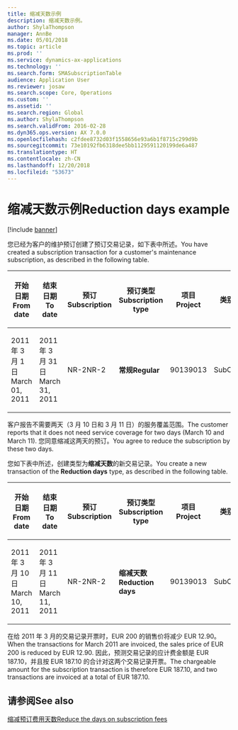 ```yaml
---
title: 缩减天数示例
description: 缩减天数示例。
author: ShylaThompson
manager: AnnBe
ms.date: 05/01/2018
ms.topic: article
ms.prod: ''
ms.service: dynamics-ax-applications
ms.technology: ''
ms.search.form: SMASubscriptionTable
audience: Application User
ms.reviewer: josaw
ms.search.scope: Core, Operations
ms.custom: ''
ms.assetid: ''
ms.search.region: Global
ms.author: ShylaThompson
ms.search.validFrom: 2016-02-28
ms.dyn365.ops.version: AX 7.0.0
ms.openlocfilehash: c2fdee8732d03f1558656e93a6b1f8715c299d9b
ms.sourcegitcommit: 73e10192fb6318dee5bb1129591120199de6a487
ms.translationtype: HT
ms.contentlocale: zh-CN
ms.lasthandoff: 12/20/2018
ms.locfileid: "53673"
---
```

# <a name="reduction-days-example"></a><span data-ttu-id="69b04-103">缩减天数示例</span><span class="sxs-lookup"><span data-stu-id="69b04-103">Reduction days example</span></span> 

[!include [banner](../includes/banner.md)]


<span data-ttu-id="69b04-104">您已经为客户的维护预订创建了预订交易记录，如下表中所述。</span><span class="sxs-lookup"><span data-stu-id="69b04-104">You have created a subscription transaction for a customer's maintenance subscription, as described in the following table.</span></span>

<table>
<colgroup>
<col style="width: 12%" />
<col style="width: 12%" />
<col style="width: 12%" />
<col style="width: 12%" />
<col style="width: 12%" />
<col style="width: 12%" />
<col style="width: 12%" />
<col style="width: 12%" />
</colgroup>
<thead>
<tr class="header">
<th><p><span data-ttu-id="69b04-105">开始日期</span><span class="sxs-lookup"><span data-stu-id="69b04-105">From date</span></span></p></th>
<th><p><span data-ttu-id="69b04-106">结束日期</span><span class="sxs-lookup"><span data-stu-id="69b04-106">To date</span></span></p></th>
<th><p><span data-ttu-id="69b04-107">预订</span><span class="sxs-lookup"><span data-stu-id="69b04-107">Subscription</span></span></p></th>
<th><p><span data-ttu-id="69b04-108">预订类型</span><span class="sxs-lookup"><span data-stu-id="69b04-108">Subscription type</span></span></p></th>
<th><p><span data-ttu-id="69b04-109">项目</span><span class="sxs-lookup"><span data-stu-id="69b04-109">Project</span></span></p></th>
<th><p><span data-ttu-id="69b04-110">类别</span><span class="sxs-lookup"><span data-stu-id="69b04-110">Category</span></span></p></th>
<th><p><span data-ttu-id="69b04-111">销售币种</span><span class="sxs-lookup"><span data-stu-id="69b04-111">Sales currency</span></span></p></th>
<th><p><span data-ttu-id="69b04-112">销售价</span><span class="sxs-lookup"><span data-stu-id="69b04-112">Sales price</span></span></p></th>
</tr>
</thead>
<tbody>
<tr class="odd">
<td><p><span data-ttu-id="69b04-113">2011 年 3 月 1 日</span><span class="sxs-lookup"><span data-stu-id="69b04-113">March 01, 2011</span></span></p></td>
<td><p><span data-ttu-id="69b04-114">2011 年 3 月 31 日</span><span class="sxs-lookup"><span data-stu-id="69b04-114">March 31, 2011</span></span></p></td>
<td><p><span data-ttu-id="69b04-115">NR-2</span><span class="sxs-lookup"><span data-stu-id="69b04-115">NR-2</span></span></p></td>
<td><p><span data-ttu-id="69b04-116"><strong>常规</strong></span><span class="sxs-lookup"><span data-stu-id="69b04-116"><strong>Regular</strong></span></span></p></td>
<td><p><span data-ttu-id="69b04-117">9013</span><span class="sxs-lookup"><span data-stu-id="69b04-117">9013</span></span></p></td>
<td><p><span data-ttu-id="69b04-118">SubCat2</span><span class="sxs-lookup"><span data-stu-id="69b04-118">SubCat2</span></span></p></td>
<td><p><span data-ttu-id="69b04-119">欧元</span><span class="sxs-lookup"><span data-stu-id="69b04-119">EUR</span></span></p></td>
<td><p><span data-ttu-id="69b04-120">200.00</span><span class="sxs-lookup"><span data-stu-id="69b04-120">200.00</span></span></p></td>
</tr>
</tbody>
</table>


<span data-ttu-id="69b04-121">客户报告不需要两天（3 月 10 日和 3 月 11 日）的服务覆盖范围。</span><span class="sxs-lookup"><span data-stu-id="69b04-121">The customer reports that it does not need service coverage for two days (March 10 and March 11).</span></span> <span data-ttu-id="69b04-122">您同意缩减这两天的预订。</span><span class="sxs-lookup"><span data-stu-id="69b04-122">You agree to reduce the subscription by these two days.</span></span>

<span data-ttu-id="69b04-123">您如下表中所述，创建类型为**缩减天数**的新交易记录。</span><span class="sxs-lookup"><span data-stu-id="69b04-123">You create a new transaction of the **Reduction days** type, as described in the following table.</span></span>

<table>
<colgroup>
<col style="width: 12%" />
<col style="width: 12%" />
<col style="width: 12%" />
<col style="width: 12%" />
<col style="width: 12%" />
<col style="width: 12%" />
<col style="width: 12%" />
<col style="width: 12%" />
</colgroup>
<thead>
<tr class="header">
<th><p><span data-ttu-id="69b04-124">开始日期</span><span class="sxs-lookup"><span data-stu-id="69b04-124">From date</span></span></p></th>
<th><p><span data-ttu-id="69b04-125">结束日期</span><span class="sxs-lookup"><span data-stu-id="69b04-125">To date</span></span></p></th>
<th><p><span data-ttu-id="69b04-126">预订</span><span class="sxs-lookup"><span data-stu-id="69b04-126">Subscription</span></span></p></th>
<th><p><span data-ttu-id="69b04-127">预订类型</span><span class="sxs-lookup"><span data-stu-id="69b04-127">Subscription type</span></span></p></th>
<th><p><span data-ttu-id="69b04-128">项目</span><span class="sxs-lookup"><span data-stu-id="69b04-128">Project</span></span></p></th>
<th><p><span data-ttu-id="69b04-129">类别</span><span class="sxs-lookup"><span data-stu-id="69b04-129">Category</span></span></p></th>
<th><p><span data-ttu-id="69b04-130">销售币种</span><span class="sxs-lookup"><span data-stu-id="69b04-130">Sales currency</span></span></p></th>
<th><p><span data-ttu-id="69b04-131">销售价</span><span class="sxs-lookup"><span data-stu-id="69b04-131">Sales price</span></span></p></th>
</tr>
</thead>
<tbody>
<tr class="odd">
<td><p><span data-ttu-id="69b04-132">2011 年 3 月 10 日</span><span class="sxs-lookup"><span data-stu-id="69b04-132">March 10, 2011</span></span></p></td>
<td><p><span data-ttu-id="69b04-133">2011 年 3 月 11 日</span><span class="sxs-lookup"><span data-stu-id="69b04-133">March 11, 2011</span></span></p></td>
<td><p><span data-ttu-id="69b04-134">NR-2</span><span class="sxs-lookup"><span data-stu-id="69b04-134">NR-2</span></span></p></td>
<td><p><span data-ttu-id="69b04-135"><strong>缩减天数</strong></span><span class="sxs-lookup"><span data-stu-id="69b04-135"><strong>Reduction days</strong></span></span></p></td>
<td><p><span data-ttu-id="69b04-136">9013</span><span class="sxs-lookup"><span data-stu-id="69b04-136">9013</span></span></p></td>
<td><p><span data-ttu-id="69b04-137">SubCat2</span><span class="sxs-lookup"><span data-stu-id="69b04-137">SubCat2</span></span></p></td>
<td><p><span data-ttu-id="69b04-138">欧元</span><span class="sxs-lookup"><span data-stu-id="69b04-138">EUR</span></span></p></td>
<td><p><span data-ttu-id="69b04-139">-12.90</span><span class="sxs-lookup"><span data-stu-id="69b04-139">-12.90</span></span></p></td>
</tr>
</tbody>
</table>


<span data-ttu-id="69b04-140">在给 2011 年 3 月的交易记录开票时，EUR 200 的销售价将减少 EUR 12.90。</span><span class="sxs-lookup"><span data-stu-id="69b04-140">When the transactions for March 2011 are invoiced, the sales price of EUR 200 is reduced by EUR 12.90.</span></span> <span data-ttu-id="69b04-141">因此，预测交易记录的应计费金额是 EUR 187.10，并且按 EUR 187.10 的合计对这两个交易记录开票。</span><span class="sxs-lookup"><span data-stu-id="69b04-141">The chargeable amount for the subscription transaction is therefore EUR 187.10, and two transactions are invoiced at a total of EUR 187.10.</span></span>

## <a name="see-also"></a><span data-ttu-id="69b04-142">请参阅</span><span class="sxs-lookup"><span data-stu-id="69b04-142">See also</span></span>

[<span data-ttu-id="69b04-143">缩减预订费用天数</span><span class="sxs-lookup"><span data-stu-id="69b04-143">Reduce the days on subscription fees</span></span>](reduce-the-days-on-subscription-fees.md)

  


